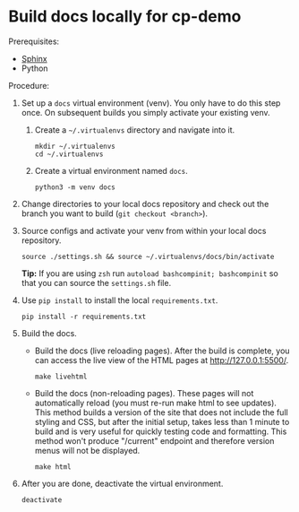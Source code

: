 # Build docs locally for cp-demo

Prerequisites:
- [Sphinx](http://www.sphinx-doc.org/en/stable/install.html)
- Python

Procedure:

1.  Set up a `docs` virtual environment (venv). You only have to do this step once. On subsequent builds you simply activate your existing venv.

    1.  Create a `~/.virtualenvs` directory and navigate into it.

        ```
        mkdir ~/.virtualenvs
        cd ~/.virtualenvs
        ```

    1.  Create a virtual environment named `docs`.

        ```
        python3 -m venv docs    
        ```

1.  Change directories to your local docs repository and check out the branch you want to build (`git checkout <branch>`).

1.  Source configs and activate your venv from within your local docs repository.

    ```
    source ./settings.sh && source ~/.virtualenvs/docs/bin/activate
    ```
    **Tip:** If you are using `zsh` run `autoload bashcompinit; bashcompinit` so that you can source the `settings.sh` file.

1.  Use `pip install` to install the local `requirements.txt`.

    ```
    pip install -r requirements.txt
    ```

1.  Build the docs.

    - Build the docs (live reloading pages). After the build is complete, you can access the live view of the HTML pages at http://127.0.0.1:5500/.

      ```
      make livehtml
      ```
    - Build the docs (non-reloading pages). These pages will not automatically reload (you must re-run make html to see updates). This method builds a version of the site that does not include the full styling and CSS, but after the initial setup, takes less than 1 minute to build and is very useful for quickly testing code and formatting. This method won't produce "/current" endpoint and therefore version menus will not be displayed.

      ```
      make html
      ```
      
1.  After you are done, deactivate the virtual environment.

    ```
    deactivate
    ```